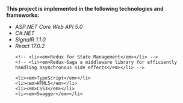<p>
	<b>
		This project is implemented in the following technologies and frameworks:
    </b>
</p>
<ul>
	<li><em>ASP.NET Core Web API 5.0</em></li>
	<li><em>C#.NET</em></li>
	<li><em>SignalR 1.1.0</em></li>
	<li><em>React 17.0.2</em></li>
	
	<!-- <li><em>Redux for State Management</em></li> -->
	<!-- <li><em>Redux-Saga a middleware library for efficiently handling asynchronous side effects</em></li> -->
	
	<li><em>TypeScript</em></li>
	<li><em>HTML5</em></li>
	<li><em>CSS3</em></li>
	<li><em>Swagger</em></li>	
</ul>